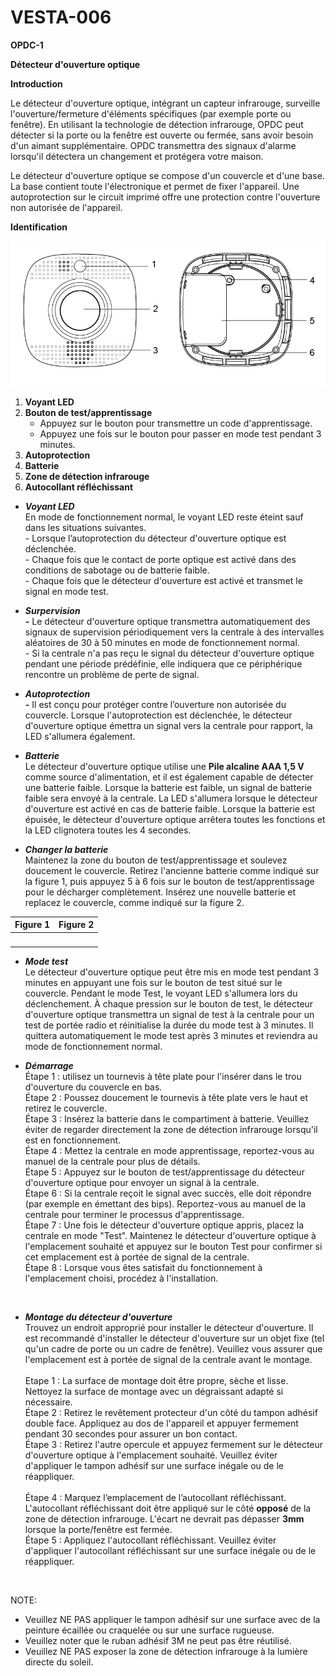# VESTA-006

**OPDC-1**



**Détecteur d'ouverture optique**



**Introduction**

Le détecteur d'ouverture optique, intégrant un capteur infrarouge, surveille l'ouverture/fermeture d'éléments spécifiques (par exemple porte ou fenêtre). En utilisant la technologie de détection infrarouge, OPDC peut détecter si la porte ou la fenêtre est ouverte ou fermée, sans avoir besoin d'un aimant supplémentaire. OPDC transmettra des signaux d'alarme lorsqu'il détectera un changement et protégera votre maison.

Le détecteur d'ouverture optique se compose d'un couvercle et d'une base. La base contient toute l'électronique et permet de fixer l'appareil. Une autoprotection sur le circuit imprimé offre une protection contre l'ouverture non autorisée de l'appareil.

**Identification**

![](<.gitbook/assets/0 (8).png>)

1. **Voyant LED**
2. **Bouton de test/apprentissage**
   * Appuyez sur le bouton pour transmettre un code d'apprentissage.
   * Appuyez une fois sur le bouton pour passer en mode test pendant 3 minutes.
3. **Autoprotection**
4. **Batterie**
5. **Zone de détection infrarouge**
6. **Autocollant réfléchissant**



* _**Voyant LED**_\
  En mode de fonctionnement normal, le voyant LED reste éteint sauf dans les situations suivantes.\
  \- Lorsque l’autoprotection du détecteur d'ouverture optique est déclenchée.\
  \- Chaque fois que le contact de porte optique est activé dans des conditions de sabotage ou de batterie faible.\
  \- Chaque fois que le détecteur d'ouverture est activé et transmet le signal en mode test.



* _**Surpervision**_\
  _**-**_ Le détecteur d'ouverture optique transmettra automatiquement des signaux de supervision périodiquement vers la centrale à des intervalles aléatoires de 30 à 50 minutes en mode de fonctionnement normal.\
  \- Si la centrale n'a pas reçu le signal du détecteur d'ouverture optique pendant une période prédéfinie, elle indiquera que ce périphérique rencontre un problème de perte de signal.



* _**Autoprotection**_\
  _**-**_ Il est conçu pour protéger contre l’ouverture non autorisée du couvercle. Lorsque l'autoprotection est déclenchée, le détecteur d'ouverture optique émettra un signal vers la centrale pour rapport, la LED s'allumera également.



* _**Batterie**_\
  Le détecteur d'ouverture optique utilise une **Pile alcaline AAA 1,5 V** comme source d'alimentation, et il est également capable de détecter une batterie faible. Lorsque la batterie est faible, un signal de batterie faible sera envoyé à la centrale. La LED s'allumera lorsque le détecteur d'ouverture est activé en cas de batterie faible. Lorsque la batterie est épuisée, le détecteur d'ouverture optique arrêtera toutes les fonctions et la LED clignotera toutes les 4 secondes.



* _**Changer la batterie**_\
  Maintenez la zone du bouton de test/apprentissage et soulevez doucement le couvercle. Retirez l'ancienne batterie comme indiqué sur la figure 1, puis appuyez 5 à 6 fois sur le bouton de test/apprentissage pour le décharger complètement. Insérez une nouvelle batterie et replacez le couvercle, comme indiqué sur la figure 2.

| Figure 1                                                          | Figure 2                                                          |
| ----------------------------------------------------------------- | ----------------------------------------------------------------- |
| <img src=".gitbook/assets/1 (6).png" alt="" data-size="original"> | <img src=".gitbook/assets/2 (6).png" alt="" data-size="original"> |

* _**Mode test**_\
  Le détecteur d'ouverture optique peut être mis en mode test pendant 3 minutes en appuyant une fois sur le bouton de test situé sur le couvercle. Pendant le mode Test, le voyant LED s'allumera lors du déclenchement. À chaque pression sur le bouton de test, le détecteur d'ouverture optique transmettra un signal de test à la centrale pour un test de portée radio et réinitialise la durée du mode test à 3 minutes. Il quittera automatiquement le mode test après 3 minutes et reviendra au mode de fonctionnement normal.



* _**Démarrage**_\
  Étape 1 : utilisez un tournevis à tête plate pour l'insérer dans le trou d'ouverture du couvercle en bas.\
  Étape 2 : Poussez doucement le tournevis à tête plate vers le haut et retirez le couvercle.\
  Étape 3 : Insérez la batterie dans le compartiment à batterie. Veuillez éviter de regarder directement la zone de détection infrarouge lorsqu'il est en fonctionnement.\
  Étape 4 : Mettez la centrale en mode apprentissage, reportez-vous au manuel de la centrale pour plus de détails.\
  Étape 5 : Appuyez sur le bouton de test/apprentissage du détecteur d'ouverture optique pour envoyer un signal à la centrale.\
  Étape 6 : Si la centrale reçoit le signal avec succès, elle doit répondre (par exemple en émettant des bips). Reportez-vous au manuel de la centrale pour terminer le processus d'apprentissage.\
  Étape 7 : Une fois le détecteur d'ouverture optique appris, placez la centrale en mode "Test". Maintenez le détecteur d'ouverture optique à l'emplacement souhaité et appuyez sur le bouton Test pour confirmer si cet emplacement est à portée de signal de la centrale.\
  Étape 8 : Lorsque vous êtes satisfait du fonctionnement à l'emplacement choisi, procédez à l'installation.

<figure><img src=".gitbook/assets/3 (6).png" alt=""><figcaption></figcaption></figure>



*   _**Montage du détecteur d'ouverture**_\
    Trouvez un endroit approprié pour installer le détecteur d'ouverture. Il est recommandé d'installer le détecteur d'ouverture sur un objet fixe (tel qu'un cadre de porte ou un cadre de fenêtre). Veuillez vous assurer que l'emplacement est à portée de signal de la centrale avant le montage.\
    \
    Etape 1 : La surface de montage doit être propre, sèche et lisse. Nettoyez la surface de montage avec un dégraissant adapté si nécessaire.\
    Étape 2 : Retirez le revêtement protecteur d'un côté du tampon adhésif double face. Appliquez au dos de l'appareil et appuyer fermement pendant 30 secondes pour assurer un bon contact.\
    Étape 3 : Retirez l'autre opercule et appuyez fermement sur le détecteur d'ouverture optique à l'emplacement souhaité. Veuillez éviter d'appliquer le tampon adhésif sur une surface inégale ou de le réappliquer.\
    \
    Étape 4 : Marquez l’emplacement de l’autocollant réfléchissant. L'autocollant réfléchissant doit être appliqué sur le côté **opposé** de la zone de détection infrarouge. L'écart ne devrait pas dépasser **3mm** lorsque la porte/fenêtre est fermée.\
    Étape 5 : Appliquez l'autocollant réfléchissant. Veuillez éviter d'appliquer l'autocollant réfléchissant sur une surface inégale ou de le réappliquer.

    <figure><img src=".gitbook/assets/4 (6).png" alt=""><figcaption></figcaption></figure>

NOTE:

* Veuillez NE PAS appliquer le tampon adhésif sur une surface avec de la peinture écaillée ou craquelée ou sur une surface rugueuse.
* Veuillez noter que le ruban adhésif 3M ne peut pas être réutilisé.
* Veuillez NE PAS exposer la zone de détection infrarouge à la lumière directe du soleil.
